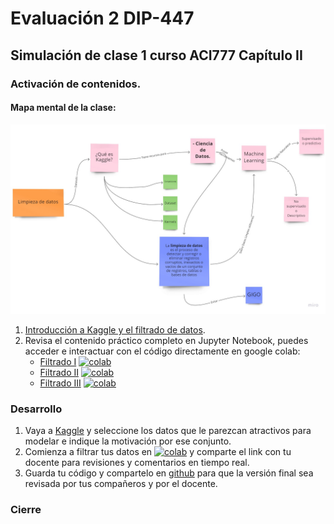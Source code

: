 # Evaluación 2 DIP-447

## Simulación de clase 1 curso ACI777 Capítulo II

### Activación de contenidos.

#### Mapa mental de la clase:

![Miro](imagenes/FiltradoDatosMiroI.jpg)


1. [Introducción a Kaggle y el filtrado de datos](Introduccion.ipynb).
2. Revisa el contenido práctico completo en Jupyter Notebook, puedes acceder e interactuar con el código directamente en google colab:
     - [Filtrado I](FiltradoI.ipynb) [![colab](https://colab.research.google.com/assets/colab-badge.svg)](https://colab.research.google.com/github/dtravisany/dip447/blob/main/FiltradoI.ipynb)
     - [Filtrado II](FiltradoII.ipynb) [![colab](https://colab.research.google.com/assets/colab-badge.svg)](https://colab.research.google.com/github/dtravisany/dip447/blob/main/FiltradoII.ipynb)
     - [Filtrado III](FiltradoIII.ipynb) [![colab](https://colab.research.google.com/assets/colab-badge.svg)](https://colab.research.google.com/github/dtravisany/dip447/blob/main/FiltradoIII.ipynb)
  
### Desarrollo
1. Vaya a [Kaggle](https://www.kaggle.com/) y seleccione los datos que le parezcan atractivos para modelar e indique la motivación por ese conjunto.
2. Comienza a filtrar tus datos en [![colab](https://colab.research.google.com/assets/colab-badge.svg)](https://colab.research.google.com/) y comparte el link con tu docente para revisiones y comentarios en tiempo real.
3. Guarda tu código y compartelo en [github](https://github.com/) para que la versión final sea revisada por tus compañeros y por el docente.

### Cierre




